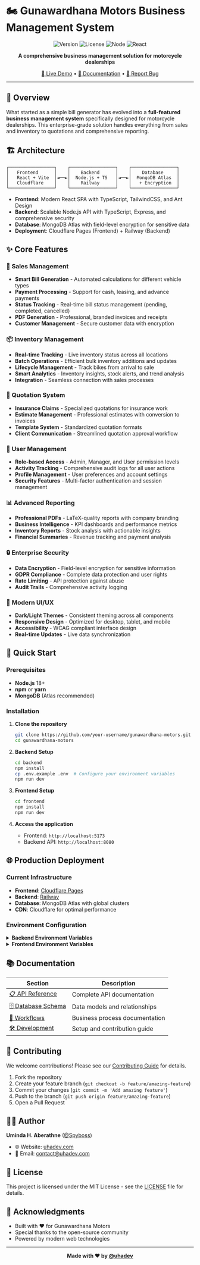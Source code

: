 # 🏍️ Gunawardhana Motors Business Management System

<div align="center">

![Version](https://img.shields.io/badge/version-2.0.0-blue.svg)
![License](https://img.shields.io/badge/license-MIT-green.svg)
![Node](https://img.shields.io/badge/node-%3E%3D18.0.0-brightgreen.svg)
![React](https://img.shields.io/badge/react-18.2.0-blue.svg)

**A comprehensive business management solution for motorcycle dealerships**

[🚀 Live Demo](https://gunawardanamotors.pages.dev) • [📖 Documentation](./docs) • [🐛 Report Bug](https://github.com/your-repo/issues)

</div>

---

## 🌟 Overview

What started as a simple bill generator has evolved into a **full-featured business management system** specifically designed for motorcycle dealerships. This enterprise-grade solution handles everything from sales and inventory to quotations and comprehensive reporting.

## 🏗️ Architecture

```
┌─────────────────┐    ┌─────────────────┐    ┌─────────────────┐
│   Frontend      │    │    Backend      │    │    Database     │
│   React + Vite  │◄──►│  Node.js + TS   │◄──►│  MongoDB Atlas  │
│   Cloudflare    │    │    Railway      │    │   + Encryption  │
└─────────────────┘    └─────────────────┘    └─────────────────┘
```

- **Frontend**: Modern React SPA with TypeScript, TailwindCSS, and Ant Design
- **Backend**: Scalable Node.js API with TypeScript, Express, and comprehensive security
- **Database**: MongoDB Atlas with field-level encryption for sensitive data
- **Deployment**: Cloudflare Pages (Frontend) + Railway (Backend)

## ✨ Core Features

### 🧾 **Sales Management**
- **Smart Bill Generation** - Automated calculations for different vehicle types
- **Payment Processing** - Support for cash, leasing, and advance payments
- **Status Tracking** - Real-time bill status management (pending, completed, cancelled)
- **PDF Generation** - Professional, branded invoices and receipts
- **Customer Management** - Secure customer data with encryption

### 📦 **Inventory Management**
- **Real-time Tracking** - Live inventory status across all locations
- **Batch Operations** - Efficient bulk inventory additions and updates
- **Lifecycle Management** - Track bikes from arrival to sale
- **Smart Analytics** - Inventory insights, stock alerts, and trend analysis
- **Integration** - Seamless connection with sales processes

### 💼 **Quotation System**
- **Insurance Claims** - Specialized quotations for insurance work
- **Estimate Management** - Professional estimates with conversion to invoices
- **Template System** - Standardized quotation formats
- **Client Communication** - Streamlined quotation approval workflow

### 👥 **User Management**
- **Role-based Access** - Admin, Manager, and User permission levels
- **Activity Tracking** - Comprehensive audit logs for all user actions
- **Profile Management** - User preferences and account settings
- **Security Features** - Multi-factor authentication and session management

### 📊 **Advanced Reporting**
- **Professional PDFs** - LaTeX-quality reports with company branding
- **Business Intelligence** - KPI dashboards and performance metrics
- **Inventory Reports** - Stock analysis with actionable insights
- **Financial Summaries** - Revenue tracking and payment analysis

### 🔒 **Enterprise Security**
- **Data Encryption** - Field-level encryption for sensitive information
- **GDPR Compliance** - Complete data protection and user rights
- **Rate Limiting** - API protection against abuse
- **Audit Trails** - Comprehensive activity logging

### 🎨 **Modern UI/UX**
- **Dark/Light Themes** - Consistent theming across all components
- **Responsive Design** - Optimized for desktop, tablet, and mobile
- **Accessibility** - WCAG compliant interface design
- **Real-time Updates** - Live data synchronization

## 🚀 Quick Start

### Prerequisites
- **Node.js** 18+
- **npm** or **yarn**
- **MongoDB** (Atlas recommended)

### Installation

1. **Clone the repository**
   ```bash
   git clone https://github.com/your-username/gunawardhana-motors.git
   cd gunawardhana-motors
   ```

2. **Backend Setup**
   ```bash
   cd backend
   npm install
   cp .env.example .env  # Configure your environment variables
   npm run dev
   ```

3. **Frontend Setup**
   ```bash
   cd frontend
   npm install
   npm run dev
   ```

4. **Access the application**
   - Frontend: `http://localhost:5173`
   - Backend API: `http://localhost:8080`

## 🌐 Production Deployment

### Current Infrastructure
- **Frontend**: [Cloudflare Pages](https://gunawardanamotors.pages.dev)
- **Backend**: [Railway](https://bill-gen-production.up.railway.app)
- **Database**: MongoDB Atlas with global clusters
- **CDN**: Cloudflare for optimal performance

### Environment Configuration

<details>
<summary><strong>Backend Environment Variables</strong></summary>

```env
# Database
MONGODB_URI=mongodb+srv://...
REDIS_URL=redis://...

# Authentication
JWT_SECRET=your-super-secret-key
JWT_REFRESH_SECRET=your-refresh-secret

# Security
ENCRYPTION_KEY=your-encryption-key
CORS_ORIGINS=https://gunawardanamotors.pages.dev

# Application
NODE_ENV=production
PORT=8080
```
</details>

<details>
<summary><strong>Frontend Environment Variables</strong></summary>

```env
VITE_API_URL=https://bill-gen-production.up.railway.app
VITE_APP_NAME=Gunawardhana Motors
```
</details>

## 📚 Documentation

| Section | Description |
|---------|-------------|
| [📋 API Reference](./docs/api) | Complete API documentation |
| [🗄️ Database Schema](./docs/models) | Data models and relationships |
| [🔄 Workflows](./docs/workflow) | Business process documentation |
| [🛠️ Development](./docs/development) | Setup and contribution guide |

## 🤝 Contributing

We welcome contributions! Please see our [Contributing Guide](./docs/development/README.md) for details.

1. Fork the repository
2. Create your feature branch (`git checkout -b feature/amazing-feature`)
3. Commit your changes (`git commit -m 'Add amazing feature'`)
4. Push to the branch (`git push origin feature/amazing-feature`)
5. Open a Pull Request

## 👨‍💻 Author

**Uminda H. Aberathne** ([@Spyboss](https://github.com/Spyboss))
- 🌐 Website: [uhadev.com](https://uhadev.com)
- 📧 Email: contact@uhadev.com

## 📄 License

This project is licensed under the MIT License - see the [LICENSE](LICENSE) file for details.

## 🙏 Acknowledgments

- Built with ❤️ for Gunawardhana Motors
- Special thanks to the open-source community
- Powered by modern web technologies

---

<div align="center">
<strong>Made with ❤️ by <a href="https://github.com/Spyboss">@uhadev</a></strong>
</div>